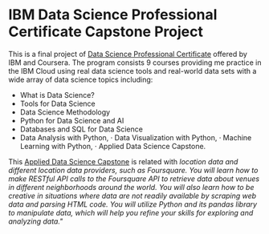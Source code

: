 # IBM Data Science Professional Certificate Capstone Project 

This is a final project of [Data Science Professional Certificate](https://www.coursera.org/professional-certificates/ibm-data-science#courses) offered by IBM and Coursera. The program consists 9 courses providing me practice in the IBM Cloud using real data science tools and real-world data sets with a wide array of data science topics including: 
- What is Data Science?
- Tools for Data Science
- Data Science Methodology
- Python for Data Science and AI
- Databases and SQL for Data Science
- Data Analysis with Python, · Data Visualization with Python, · Machine Learning with Python, · Applied Data Science Capstone.

This [Applied Data Science Capstone](https://www.coursera.org/learn/applied-data-science-capstone) is related with *location data and different location data providers, such as Foursquare. You will learn how to make RESTful API calls to the Foursquare API to retrieve data about venues in different neighborhoods around the world. You will also learn how to be creative in situations where data are not readily available by scraping web data and parsing HTML code. You will utilize Python and its pandas library to manipulate data, which will help you refine your skills for exploring and analyzing data."*
